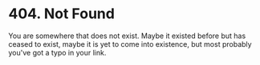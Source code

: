 # 404. Not Found

You are somewhere that does not exist. Maybe it existed before but has ceased to exist, maybe it is yet to come into existence, but most probably you've got a typo in your link.
